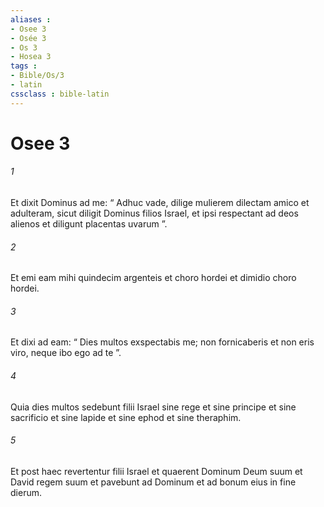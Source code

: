 ```yaml
---
aliases : 
- Osee 3
- Osée 3
- Os 3
- Hosea 3
tags : 
- Bible/Os/3
- latin
cssclass : bible-latin
---
```


# Osee 3

###### 1
Et dixit Dominus ad me: “ Adhuc vade, dilige mulierem dilectam amico et adulteram, sicut diligit Dominus filios Israel, et ipsi respectant ad deos alienos et diligunt placentas uvarum ”.
###### 2
Et emi eam mihi quindecim argenteis et choro hordei et dimidio choro hordei. 
###### 3
Et dixi ad eam: “ Dies multos exspectabis me; non fornicaberis et non eris viro, neque ibo ego ad te ”. 
###### 4
Quia dies multos sedebunt filii Israel sine rege et sine principe et sine sacrificio et sine lapide et sine ephod et sine theraphim. 
###### 5
Et post haec revertentur filii Israel et quaerent Dominum Deum suum et David regem suum et pavebunt ad Dominum et ad bonum eius in fine dierum.
